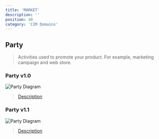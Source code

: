 ```yaml
---
title: 'MARKET'
description: ''
position: 40
category: 'CIM Domains'
---
```


## Party
> Activities used to promote your product. For example, marketing campaign and web store.

### Party v1.0

![Party Diagram](https://raw.githubusercontent.com/cloudinformationmodel/cloudinformationmodel/v0.1.2/src/subjectAreas/Party/diagram.png)

> [Description](https://raw.githubusercontent.com/cloudinformationmodel/cloudinformationmodel/v0.1.2/src/subjectAreas/Party/about.jsonld)

### Party v1.1

![Party Diagram]()

> [Description]()
